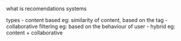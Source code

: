 what is recomendations systems

types 
    - content based
        eg: similarity of content, based on the tag 
    - collaborative filtering
        eg: based on the behaviour of user
    - hybrid
        eg: content + collaborative


